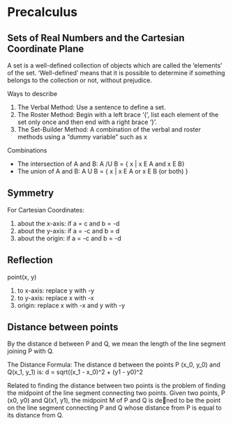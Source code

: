 # Precalculus

##  Sets of Real Numbers and the Cartesian Coordinate Plane


A set is a well-defined collection of objects which are called the ‘elements’
of the set. ‘Well-defined’ means that it is possible to determine if something
belongs to the collection or not, without prejudice.

Ways to describe

1. The Verbal Method: Use a sentence to define a set.
2. The Roster Method: Begin with a left brace ‘{’, list each element of the set
only once and then end with a right brace ‘}’.
3. The Set-Builder Method: A combination of the verbal and roster methods using
a “dummy variable” such as x

Combinations

* The intersection of A and B: A /U B = { x | x E A and x E B}
* The union of A and B: A U B = { x | x E A or x E B (or both) }

## Symmetry

For Cartesian Coordinates:

1. about the x-axis: if a = c and b = -d
2. about the y-axis: if a = -c and b = d
3. about the origin: if a = -c and b = -d

## Reflection

point(x, y)

1. to x-axis: replace y with -y
2. to y-axis: replace x with -x
3. origin: replace x with -x and y with -y

## Distance between points
By the distance d between P and Q, we mean the length of the line segment
joining P with Q.

The Distance Formula: The distance d between the points P (x_0, y_0) and
Q(x_1, y_1) is:
d = sqrt((x_1 - x_0)^2 + (y1 - y0)^2

Related to finding the distance between two points is the problem of finding
the midpoint of the line segment connecting two points. Given two points,
P (x0, y0) and Q(x1, y1), the midpoint M of P and Q is dened to be the point
on the line segment connecting P and Q whose distance from P is equal to its
distance from Q.
